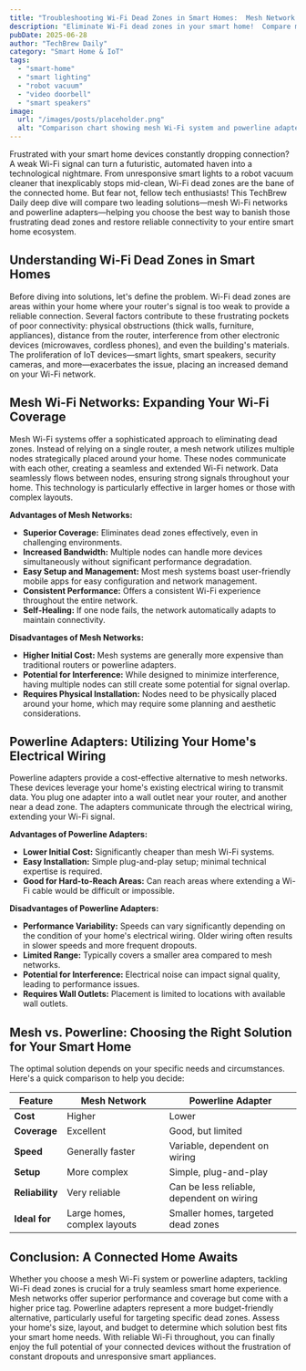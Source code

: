 ```yaml
---
title: "Troubleshooting Wi-Fi Dead Zones in Smart Homes:  Mesh Network vs. Powerline Adapters for Reliable IoT Device Connectivity"
description: "Eliminate Wi-Fi dead zones in your smart home!  Compare mesh networks and powerline adapters to find the best solution for reliable IoT device connectivity."
pubDate: 2025-06-28
author: "TechBrew Daily"
category: "Smart Home & IoT"
tags:
  - "smart-home"
  - "smart lighting"
  - "robot vacuum"
  - "video doorbell"
  - "smart speakers"
image:
  url: "/images/posts/placeholder.png"
  alt: "Comparison chart showing mesh Wi-Fi system and powerline adapters extending Wi-Fi to a smart home's dead zones."
---
```


Frustrated with your smart home devices constantly dropping connection?  A weak Wi-Fi signal can turn a futuristic, automated haven into a technological nightmare.  From unresponsive smart lights to a robot vacuum cleaner that inexplicably stops mid-clean, Wi-Fi dead zones are the bane of the connected home.  But fear not, fellow tech enthusiasts! This TechBrew Daily deep dive will compare two leading solutions—mesh Wi-Fi networks and powerline adapters—helping you choose the best way to banish those frustrating dead zones and restore reliable connectivity to your entire smart home ecosystem.

## Understanding Wi-Fi Dead Zones in Smart Homes

Before diving into solutions, let's define the problem. Wi-Fi dead zones are areas within your home where your router's signal is too weak to provide a reliable connection.  Several factors contribute to these frustrating pockets of poor connectivity:  physical obstructions (thick walls, furniture, appliances), distance from the router, interference from other electronic devices (microwaves, cordless phones), and even the building's materials.  The proliferation of IoT devices—smart lights, smart speakers, security cameras, and more—exacerbates the issue, placing an increased demand on your Wi-Fi network.


## Mesh Wi-Fi Networks: Expanding Your Wi-Fi Coverage

Mesh Wi-Fi systems offer a sophisticated approach to eliminating dead zones.  Instead of relying on a single router, a mesh network utilizes multiple nodes strategically placed around your home.  These nodes communicate with each other, creating a seamless and extended Wi-Fi network.  Data seamlessly flows between nodes, ensuring strong signals throughout your home.  This technology is particularly effective in larger homes or those with complex layouts.

**Advantages of Mesh Networks:**

* **Superior Coverage:** Eliminates dead zones effectively, even in challenging environments.
* **Increased Bandwidth:**  Multiple nodes can handle more devices simultaneously without significant performance degradation.
* **Easy Setup and Management:** Most mesh systems boast user-friendly mobile apps for easy configuration and network management.
* **Consistent Performance:** Offers a consistent Wi-Fi experience throughout the entire network.
* **Self-Healing:**  If one node fails, the network automatically adapts to maintain connectivity.

**Disadvantages of Mesh Networks:**

* **Higher Initial Cost:** Mesh systems are generally more expensive than traditional routers or powerline adapters.
* **Potential for Interference:**  While designed to minimize interference, having multiple nodes can still create some potential for signal overlap.
* **Requires Physical Installation:** Nodes need to be physically placed around your home, which may require some planning and aesthetic considerations.


## Powerline Adapters: Utilizing Your Home's Electrical Wiring

Powerline adapters provide a cost-effective alternative to mesh networks. These devices leverage your home's existing electrical wiring to transmit data. You plug one adapter into a wall outlet near your router, and another near a dead zone.  The adapters communicate through the electrical wiring, extending your Wi-Fi signal.

**Advantages of Powerline Adapters:**

* **Lower Initial Cost:**  Significantly cheaper than mesh Wi-Fi systems.
* **Easy Installation:**  Simple plug-and-play setup; minimal technical expertise is required.
* **Good for Hard-to-Reach Areas:**  Can reach areas where extending a Wi-Fi cable would be difficult or impossible.

**Disadvantages of Powerline Adapters:**

* **Performance Variability:**  Speeds can vary significantly depending on the condition of your home's electrical wiring. Older wiring often results in slower speeds and more frequent dropouts.
* **Limited Range:**  Typically covers a smaller area compared to mesh networks.
* **Potential for Interference:** Electrical noise can impact signal quality, leading to performance issues.
* **Requires Wall Outlets:**  Placement is limited to locations with available wall outlets.


## Mesh vs. Powerline: Choosing the Right Solution for Your Smart Home

The optimal solution depends on your specific needs and circumstances.  Here's a quick comparison to help you decide:

| Feature         | Mesh Network                     | Powerline Adapter                  |
|-----------------|-----------------------------------|-------------------------------------|
| **Cost**         | Higher                           | Lower                              |
| **Coverage**     | Excellent                        | Good, but limited                   |
| **Speed**        | Generally faster                  | Variable, dependent on wiring       |
| **Setup**        | More complex                      | Simple, plug-and-play              |
| **Reliability**  | Very reliable                     | Can be less reliable, dependent on wiring|
| **Ideal for**     | Large homes, complex layouts      | Smaller homes, targeted dead zones |


## Conclusion:  A Connected Home Awaits

Whether you choose a mesh Wi-Fi system or powerline adapters, tackling Wi-Fi dead zones is crucial for a truly seamless smart home experience.  Mesh networks offer superior performance and coverage but come with a higher price tag. Powerline adapters represent a more budget-friendly alternative, particularly useful for targeting specific dead zones.  Assess your home's size, layout, and budget to determine which solution best fits your smart home needs.  With reliable Wi-Fi throughout, you can finally enjoy the full potential of your connected devices without the frustration of constant dropouts and unresponsive smart appliances.